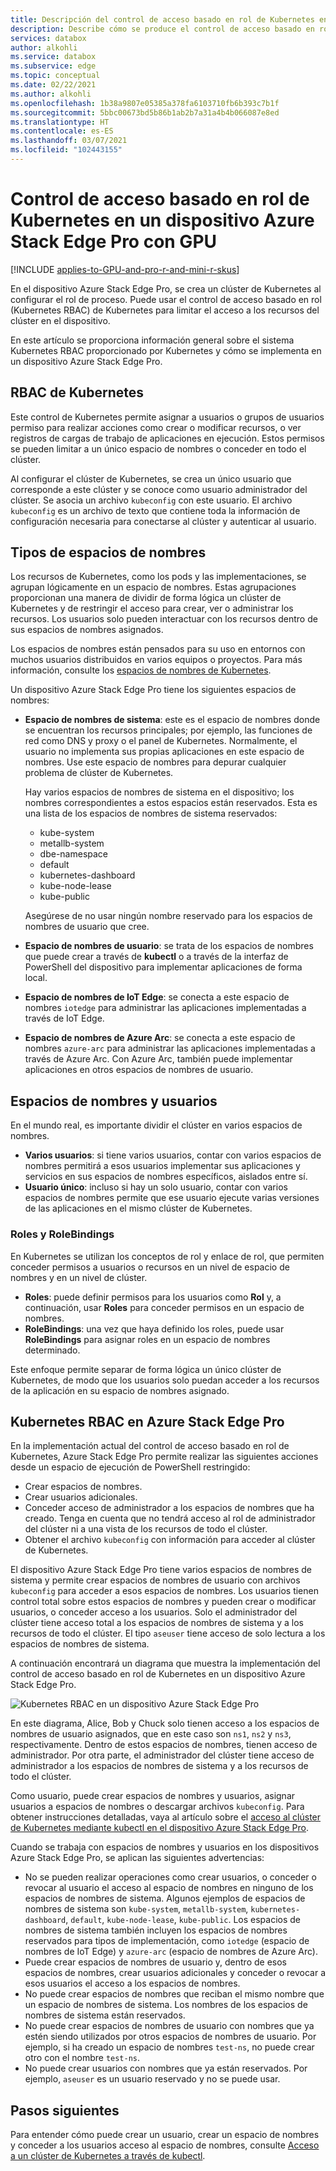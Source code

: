 ```yaml
---
title: Descripción del control de acceso basado en rol de Kubernetes en un dispositivo Azure Stack Edge Pro | Microsoft Docs
description: Describe cómo se produce el control de acceso basado en rol de Kubernetes en un dispositivo Azure Stack Edge Pro.
services: databox
author: alkohli
ms.service: databox
ms.subservice: edge
ms.topic: conceptual
ms.date: 02/22/2021
ms.author: alkohli
ms.openlocfilehash: 1b38a9807e05385a378fa6103710fb6b393c7b1f
ms.sourcegitcommit: 5bbc00673bd5b86b1ab2b7a31a4b4b066087e8ed
ms.translationtype: HT
ms.contentlocale: es-ES
ms.lasthandoff: 03/07/2021
ms.locfileid: "102443155"
---
```

# <a name="kubernetes-role-based-access-control-on-your-azure-stack-edge-pro-gpu-device"></a>Control de acceso basado en rol de Kubernetes en un dispositivo Azure Stack Edge Pro con GPU

[!INCLUDE [applies-to-GPU-and-pro-r-and-mini-r-skus](../../includes/azure-stack-edge-applies-to-gpu-pro-r-mini-r-sku.md)]

En el dispositivo Azure Stack Edge Pro, se crea un clúster de Kubernetes al configurar el rol de proceso. Puede usar el control de acceso basado en rol (Kubernetes RBAC) de Kubernetes para limitar el acceso a los recursos del clúster en el dispositivo.

En este artículo se proporciona información general sobre el sistema Kubernetes RBAC proporcionado por Kubernetes y cómo se implementa en un dispositivo Azure Stack Edge Pro. 

## <a name="kubernetes-rbac"></a>RBAC de Kubernetes

Este control de Kubernetes permite asignar a usuarios o grupos de usuarios permiso para realizar acciones como crear o modificar recursos, o ver registros de cargas de trabajo de aplicaciones en ejecución. Estos permisos se pueden limitar a un único espacio de nombres o conceder en todo el clúster. 

Al configurar el clúster de Kubernetes, se crea un único usuario que corresponde a este clúster y se conoce como usuario administrador del clúster.  Se asocia un archivo `kubeconfig` con este usuario. El archivo `kubeconfig` es un archivo de texto que contiene toda la información de configuración necesaria para conectarse al clúster y autenticar al usuario.

## <a name="namespaces-types"></a>Tipos de espacios de nombres

Los recursos de Kubernetes, como los pods y las implementaciones, se agrupan lógicamente en un espacio de nombres. Estas agrupaciones proporcionan una manera de dividir de forma lógica un clúster de Kubernetes y de restringir el acceso para crear, ver o administrar los recursos. Los usuarios solo pueden interactuar con los recursos dentro de sus espacios de nombres asignados.

Los espacios de nombres están pensados para su uso en entornos con muchos usuarios distribuidos en varios equipos o proyectos. Para más información, consulte los [espacios de nombres de Kubernetes](https://kubernetes.io/docs/concepts/overview/working-with-objects/namespaces/).

Un dispositivo Azure Stack Edge Pro tiene los siguientes espacios de nombres:

- **Espacio de nombres de sistema**: este es el espacio de nombres donde se encuentran los recursos principales; por ejemplo, las funciones de red como DNS y proxy o el panel de Kubernetes. Normalmente, el usuario no implementa sus propias aplicaciones en este espacio de nombres. Use este espacio de nombres para depurar cualquier problema de clúster de Kubernetes. 

    Hay varios espacios de nombres de sistema en el dispositivo; los nombres correspondientes a estos espacios están reservados. Esta es una lista de los espacios de nombres de sistema reservados: 
    - kube-system
    - metallb-system
    - dbe-namespace
    - default
    - kubernetes-dashboard
    - kube-node-lease
    - kube-public


    Asegúrese de no usar ningún nombre reservado para los espacios de nombres de usuario que cree. 
<!--- **default namespace** - This namespace is where pods and deployments are created by default when none is provided and you have admin access to this namespace. When you interact with the Kubernetes API, such as with `kubectl get pods`, the default namespace is used when none is specified.-->

- **Espacio de nombres de usuario**: se trata de los espacios de nombres que puede crear a través de **kubectl** o a través de la interfaz de PowerShell del dispositivo para implementar aplicaciones de forma local.
 
- **Espacio de nombres de IoT Edge**: se conecta a este espacio de nombres `iotedge` para administrar las aplicaciones implementadas a través de IoT Edge.

- **Espacio de nombres de Azure Arc**: se conecta a este espacio de nombres `azure-arc` para administrar las aplicaciones implementadas a través de Azure Arc. Con Azure Arc, también puede implementar aplicaciones en otros espacios de nombres de usuario. 

## <a name="namespaces-and-users"></a>Espacios de nombres y usuarios

En el mundo real, es importante dividir el clúster en varios espacios de nombres. 

- **Varios usuarios**: si tiene varios usuarios, contar con varios espacios de nombres permitirá a esos usuarios implementar sus aplicaciones y servicios en sus espacios de nombres específicos, aislados entre sí. 
- **Usuario único**: incluso si hay un solo usuario, contar con varios espacios de nombres permite que ese usuario ejecute varias versiones de las aplicaciones en el mismo clúster de Kubernetes.

### <a name="roles-and-rolebindings"></a>Roles y RoleBindings

En Kubernetes se utilizan los conceptos de rol y enlace de rol, que permiten conceder permisos a usuarios o recursos en un nivel de espacio de nombres y en un nivel de clúster. 

- **Roles**: puede definir permisos para los usuarios como **Rol** y, a continuación, usar **Roles** para conceder permisos en un espacio de nombres. 
- **RoleBindings**: una vez que haya definido los roles, puede usar **RoleBindings** para asignar roles en un espacio de nombres determinado. 

Este enfoque permite separar de forma lógica un único clúster de Kubernetes, de modo que los usuarios solo puedan acceder a los recursos de la aplicación en su espacio de nombres asignado. 

## <a name="kubernetes-rbac-on-azure-stack-edge-pro"></a>Kubernetes RBAC en Azure Stack Edge Pro

En la implementación actual del control de acceso basado en rol de Kubernetes, Azure Stack Edge Pro permite realizar las siguientes acciones desde un espacio de ejecución de PowerShell restringido:

- Crear espacios de nombres.  
- Crear usuarios adicionales.
- Conceder acceso de administrador a los espacios de nombres que ha creado. Tenga en cuenta que no tendrá acceso al rol de administrador del clúster ni a una vista de los recursos de todo el clúster.
- Obtener el archivo `kubeconfig` con información para acceder al clúster de Kubernetes.


El dispositivo Azure Stack Edge Pro tiene varios espacios de nombres de sistema y permite crear espacios de nombres de usuario con archivos `kubeconfig` para acceder a esos espacios de nombres. Los usuarios tienen control total sobre estos espacios de nombres y pueden crear o modificar usuarios, o conceder acceso a los usuarios. Solo el administrador del clúster tiene acceso total a los espacios de nombres de sistema y a los recursos de todo el clúster. El tipo `aseuser` tiene acceso de solo lectura a los espacios de nombres de sistema.

A continuación encontrará un diagrama que muestra la implementación del control de acceso basado en rol de Kubernetes en un dispositivo Azure Stack Edge Pro.

![Kubernetes RBAC en un dispositivo Azure Stack Edge Pro](./media/azure-stack-edge-gpu-kubernetes-rbac/rbac-view-1.png)

En este diagrama, Alice, Bob y Chuck solo tienen acceso a los espacios de nombres de usuario asignados, que en este caso son `ns1`, `ns2` y `ns3`, respectivamente. Dentro de estos espacios de nombres, tienen acceso de administrador. Por otra parte, el administrador del clúster tiene acceso de administrador a los espacios de nombres de sistema y a los recursos de todo el clúster.

Como usuario, puede crear espacios de nombres y usuarios, asignar usuarios a espacios de nombres o descargar archivos `kubeconfig`. Para obtener instrucciones detalladas, vaya al artículo sobre el [acceso al clúster de Kubernetes mediante kubectl en el dispositivo Azure Stack Edge Pro](azure-stack-edge-gpu-create-kubernetes-cluster.md).


Cuando se trabaja con espacios de nombres y usuarios en los dispositivos Azure Stack Edge Pro, se aplican las siguientes advertencias:

- No se pueden realizar operaciones como crear usuarios, o conceder o revocar al usuario el acceso al espacio de nombres en ninguno de los espacios de nombres de sistema. Algunos ejemplos de espacios de nombres de sistema son `kube-system`, `metallb-system`, `kubernetes-dashboard`, `default`, `kube-node-lease`, `kube-public`. Los espacios de nombres de sistema también incluyen los espacios de nombres reservados para tipos de implementación, como `iotedge` (espacio de nombres de IoT Edge) y `azure-arc` (espacio de nombres de Azure Arc).
- Puede crear espacios de nombres de usuario y, dentro de esos espacios de nombres, crear usuarios adicionales y conceder o revocar a esos usuarios el acceso a los espacios de nombres.
- No puede crear espacios de nombres que reciban el mismo nombre que un espacio de nombres de sistema. Los nombres de los espacios de nombres de sistema están reservados.  
- No puede crear espacios de nombres de usuario con nombres que ya estén siendo utilizados por otros espacios de nombres de usuario. Por ejemplo, si ha creado un espacio de nombres `test-ns`, no puede crear otro con el nombre `test-ns`.
- No puede crear usuarios con nombres que ya están reservados. Por ejemplo, `aseuser` es un usuario reservado y no se puede usar.


## <a name="next-steps"></a>Pasos siguientes

Para entender cómo puede crear un usuario, crear un espacio de nombres y conceder a los usuarios acceso al espacio de nombres, consulte [Acceso a un clúster de Kubernetes a través de kubectl](azure-stack-edge-gpu-create-kubernetes-cluster.md).

